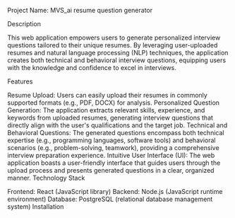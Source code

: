 Project Name: MVS_ai resume question generator 

Description

This web application empowers users to generate personalized interview questions tailored to their unique resumes. By leveraging user-uploaded resumes and natural language processing (NLP) techniques, the application creates both technical and behavioral interview questions, equipping users with the knowledge and confidence to excel in interviews.

Features

Resume Upload: Users can easily upload their resumes in commonly supported formats (e.g., PDF, DOCX) for analysis.
Personalized Question Generation: The application extracts relevant skills, experience, and keywords from uploaded resumes, generating interview questions that directly align with the user's qualifications and the target job.
Technical and Behavioral Questions: The generated questions encompass both technical expertise (e.g., programming languages, software tools) and behavioral scenarios (e.g., problem-solving, teamwork), providing a comprehensive interview preparation experience.
Intuitive User Interface (UI): The web application boasts a user-friendly interface that guides users through the upload process and presents generated questions in a clear, organized manner.
Technology Stack

Frontend: React (JavaScript library)
Backend: Node.js (JavaScript runtime environment)
Database: PostgreSQL (relational database management system)
Installation

